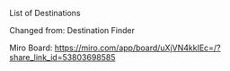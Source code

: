 List of Destinations

Changed from: Destination Finder

Miro Board: https://miro.com/app/board/uXjVN4kkIEc=/?share_link_id=53803698585

